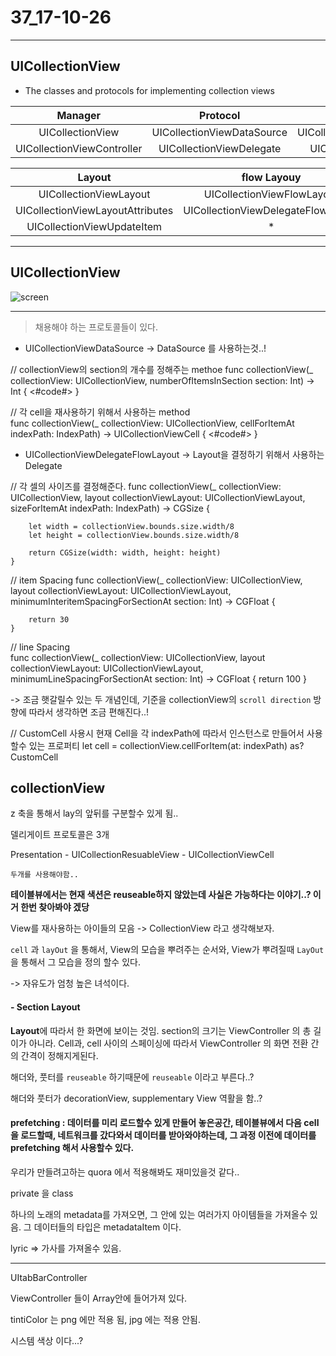 # 37_17-10-26

---

## UICollectionView

- The classes and protocols for implementing collection views <br>

	

| Manager |Protocol |Presentation | 
| :-----: | :-----: | :-----:|
| UICollectionView |UICollectionViewDataSource |  UICollectionReusableView|
| UICollectionViewController |  UICollectionViewDelegate | UICollectionViewCell|

| Layout | flow Layouy |
| :-----: | :-----: | 
| UICollectionViewLayout| UICollectionViewFlowLayout| 
|UICollectionViewLayoutAttributes | UICollectionViewDelegateFlowLayout|
| UICollectionViewUpdateItem | * |

---

## UICollectionView

<p align="center">

![screen](/study/imageUICollectionView.jpg)

</p>


---

> 채용해야 하는 프로토콜들이 있다.


- UICollectionViewDataSource
 	-> DataSource 를 사용하는것..!
 	
// collectionView의 section의 개수를 정해주는 methoe
func collectionView(_ collectionView: UICollectionView, numberOfItemsInSection section: Int) -> Int {
        <#code#>
    }
    
    
// 각 cell을 재사용하기 위해서 사용하는 method     
func collectionView(_ collectionView: UICollectionView, cellForItemAt indexPath: IndexPath) -> UICollectionViewCell {
        <#code#>
    }


- UICollectionViewDelegateFlowLayout 
	-> Layout을 결정하기 위해서 사용하는 Delegate 

// 각 셀의 사이즈를 결정해준다.
func collectionView(_ collectionView: UICollectionView, layout collectionViewLayout: UICollectionViewLayout, sizeForItemAt indexPath: IndexPath) -> CGSize {
        

        let width = collectionView.bounds.size.width/8
        let height = collectionView.bounds.size.width/8
        
        return CGSize(width: width, height: height)
    }
    
    
// item Spacing 
func collectionView(_ collectionView: UICollectionView, layout collectionViewLayout: UICollectionViewLayout, minimumInteritemSpacingForSectionAt section: Int) -> CGFloat {
        
        return 30
    }
// line Spacing    
func collectionView(_ collectionView: UICollectionView, layout collectionViewLayout: UICollectionViewLayout, minimumLineSpacingForSectionAt section: Int) -> CGFloat {
        return 100
    }

 -> 조금 햇갈릴수 있는 두 개념인데, 기준을 collectionView의 `scroll direction` 방향에 따라서 생각하면 조금 편해진다..! 
 
 

 





// CustomCell 사용시 현재 Cell을 각 indexPath에 따라서 인스턴스로 만들어서 사용할수 있는 프로퍼티
let cell = collectionView.cellForItem(at: indexPath) as? CustomCell




## collectionView

z 축을 통해서 lay의 앞뒤를 구분할수 있게 됨..

델리게이트 프로토콜은 3개 

Presentation 
	- UICollectionResuableView
	- UICollectionViewCell

	두개를 사용해야함..
	
**테이블뷰에서는 현재 색션은 reuseable하지 않았는데 사실은 가능하다는 이야기..? 이거 한번 찾아봐야 겠당**

View를 재사용하는 아이들의 모음 -> CollectionView 라고 생각해보자.

`cell` 과 `layOut` 을 통해서, View의 모습을 뿌려주는 순서와, View가 뿌려질때 `LayOut` 을 통해서 그 모습을 정의 할수 있다. 

 -> 자유도가 엄청 높은 녀석이다.
 
 
 #### - Section Layout 
 
 **Layout**에 따라서 한 화면에 보이는 것임. section의 크기는 ViewController 의 총 길이가 아니라. Cell과, cell 사이의 스페이싱에 따라서 ViewController 의 화면 전환 간의 간격이 정해지게된다. 
 
 해더와, 풋터를 `reuseable` 하기때문에 `reuseable` 이라고 부른다..? 
 
 해더와 풋터가 decorationView, supplementary View 역활을 함..?



#### prefetching : 데이터를 미리 로드할수 있게 만들어 놓은공간, 테이블뷰에서 다음 cell을 로드할때, 네트워크를 갔다와서 데이터를 받아와야하는데, 그 과정 이전에 데이터를 prefetching 해서 사용할수 있다. 

우리가 만들려고하는 quora 에서 적용해봐도 재미있을것 같다..


private 을 class 

하나의 노래의 metadata를 가져오면, 그 안에 있는 여러가지 아이템들을 가져올수 있음. 그 데이터들의 타입은 metadataItem 이다.


lyric => 가사를 가져올수 있음.


---

UItabBarController 

ViewController 들이 Array안에 들어가져 있다.

tintiColor 는 png 에만 적용 됨, jpg 에는 적용 안됨.

시스템 색상 이다...?